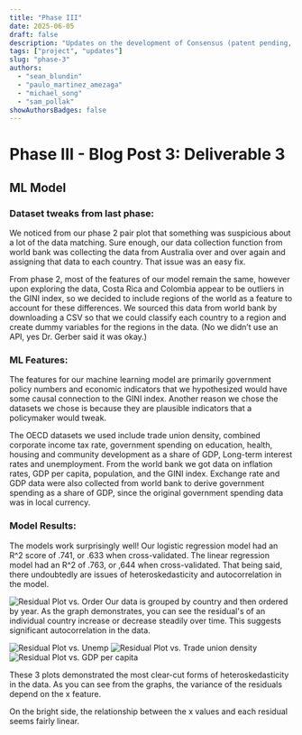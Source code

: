 ```yaml
---
title: "Phase III"
date: 2025-06-05
draft: false
description: "Updates on the development of Consensus (patent pending, trademark, copyright)"
tags: ["project", "updates"]
slug: "phase-3"
authors:
  - "sean_blundin"
  - "paulo_martinez_amezaga"
  - "michael_song"
  - "sam_pollak"
showAuthorsBadges: false
---
```


# Phase III \- Blog Post 3: Deliverable 3

## ML Model

### Dataset tweaks from last phase:

We noticed from our phase 2 pair plot that something was suspicious about a lot of the data matching. Sure enough, our data collection function from world bank was collecting the data from Australia over and over again and assigning that data to each country. That issue was an easy fix.

From phase 2, most of the features of our model remain the same, however upon exploring the data, Costa Rica and Colombia appear to be outliers in the GINI index, so we decided to include regions of the world as a feature to account for these differences. We sourced this data from world bank by downloading a CSV so that we could classify each country to a region and create dummy variables for the regions in the data. (No we didn’t use an API, yes Dr. Gerber said it was okay.)

### ML Features:

The features for our machine learning model are primarily government policy numbers and economic indicators that we hypothesized would have some causal connection to the GINI index. Another reason we chose the datasets we chose is because they are plausible indicators that a policymaker would tweak. 

The OECD datasets we used include trade union density, combined corporate income tax rate, government spending on education, health, housing and community development as a share of GDP, Long-term interest rates and unemployment. From the world bank we got data on inflation rates, GDP per capita, population, and the GINI index. Exchange rate and GDP data were also collected from world bank to derive government spending as a share of GDP, since the original government spending data was in local currency.

### Model Results:

The models work surprisingly well! Our logistic regression model had an R^2 score of .741, or .633 when cross-validated. The linear regression model had an R^2 of .763, or ,644 when cross-validated. That being said, there undoubtedly are issues of heteroskedasticity and autocorrelation in the model.

![Residual Plot vs. Order](/ResidPlotOrder.png)
Our data is grouped by country and then ordered by year. As the graph demonstrates, you can see the residual's of an individual country increase or decrease steadily over time. This suggests significant autocorrelation in the data.

![Residual Plot vs. Unemp](/ResidPlotUnemp.png)
![Residual Plot vs. Trade union density](/ResidPlotUnion.png)
![Residual Plot vs. GDP per capita](/ResidPlotGDP.png)

These 3 plots demonstrated the most clear-cut forms of heteroskedasticity in the data. As you can see from the graphs, the variance of the residuals depend on the x feature. 

On the bright side, the relationship between the x values and each residual seems fairly linear.